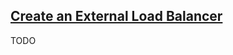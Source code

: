 ## [Create an External Load Balancer](https://kubernetes.io/docs/tasks/access-application-cluster/create-external-load-balancer/)

TODO
